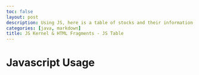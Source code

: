 ```yaml
---
toc: false
layout: post
description: Using JS, here is a table of stocks and their information. 
categories: [java, markdown]
title: JS Kernel & HTML Fragments - JS Table
---
```


# Javascript Usage

<script>
// define a function to hold data for a Person
function Person(name, nationality, age) {
    this.name = name;
    this.nationality = nationality;
    this.age = age;
    this.role = "";
}

// define a setter for role in Person data
Person.prototype.setRole = function(role) {
    this.role = role;
}

// defines the manager
var manager = new Person("Zidane", "France", 50);
manager.setRole("Manager");

// JSON conversion from object to a string
Person.prototype.toJSON = function() {
    const obj = {name: this.name, nationality: this.nationality, age: this.age, role: this.role};
    const json = JSON.stringify(obj);
    return json;
}

// player data
var players = [
    new Person("Kevin de Bruyne", "Belgium", 31),
    new Person("Lionel Messi", "Argentina", 35),
    new Person("Vinicius Jr.", "Brazil", 22),
    new Person("Neymar", "Brazil", 30),
    new Person("Haaland", "Norway", 22),
    new Person("Sergio Ramos", "Spain", 36),
];

function Squad(manager, players){
    this.manager = manager;
    this.squad = [manager];

    this.players = players;
    this.players.forEach(player => {player.setRole("Player"); this.squad.push(player); });

    this.json = [];
    this.squad.forEach(player => this.json.push(player.toJSON()));
}

var FUT = new Squad(manager, players);

Squad.prototype._toHtml = function() {

    var style = (
        "display:inline-block;" +
      "background:black;" +
      "border: 2px solid grey;" +
      "box-shadow: 0.8em 0.4em 0.4em grey;"
    );

// HTML Body of Table is build as a series of concatenations (+=)
var body = "";
// Heading for Array Columns
body += "<tr>";
body += "<th><mark>" + "Name" + "</mark></th>";
body += "<th><mark>" + "Nationality" + "</mark></th>";
body += "<th><mark>" + "Age" + "</mark></th>";
body += "<th><mark>" + "Role" + "</mark></th>";
body += "</tr>";
// Data of Array, iterate through each row of lakers team
for (var row of FUT.squad) {
  // tr for each row, a new line
  body += "<tr>";
  // td for each column of data
  body += "<td>" + row.name + "</td>";
  body += "<td>" + row.nationality + "</td>";
  body += "<td>" + row.age + "</td>";
  body += "<td>" + row.role + "</td>";
  // tr to end line
  body += "<tr>";
}

 // Build and HTML fragment of div, table, table body
return (
  "<div style='" + style + "'>" +
    "<table>" +
      body +
    "</table>" +
  "</div>"
  );

};

// IJavaScript HTML processor receive parameter of defined HTML fragment
</script>

